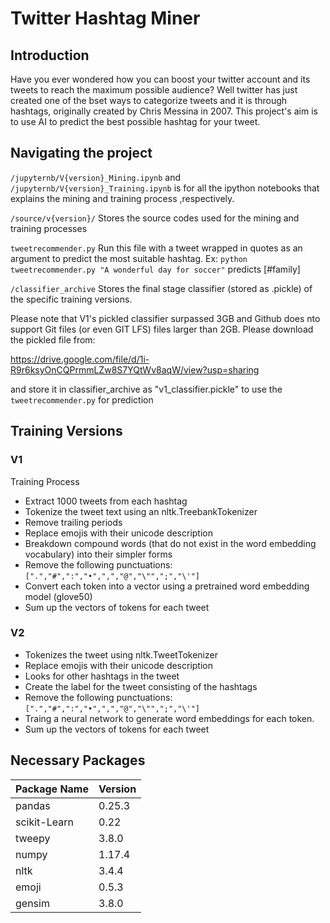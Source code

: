 # Twitter Hashtag Miner

## Introduction

Have you ever wondered how you can boost your twitter account and its tweets to reach the maximum possible audience? Well twitter has just created one of the bset ways to categorize tweets and it is through hashtags, originally created by Chris Messina in 2007. This project's aim is to use AI to predict the best possible hashtag for your tweet.

## Navigating the project

`/jupyternb/V{version}_Mining.ipynb` and `/jupyternb/V{version}_Training.ipynb` is for all the ipython notebooks that explains the mining and training process ,respectively.

`/source/v{version}/` Stores the source codes used for the mining and training processes 

`tweetrecommender.py` Run this file with a tweet wrapped in quotes as an argument to predict the most suitable hashtag. 
Ex: 
`python tweetrecommender.py "A wonderful day for soccer"` predicts [\#family]

`/classifier_archive` Stores the final stage classifier (stored as .pickle) of the specific training versions.

Please note that V1's pickled classifier surpassed 3GB and Github does nto support Git files (or even GIT LFS) files larger than 2GB. 
Please download the pickled file from:

https://drive.google.com/file/d/1i-R9r6ksyOnCQPrmmLZw8S7YQtWv8aqW/view?usp=sharing

and store it in classifier_archive as "v1_classifier.pickle" to use the `tweetrecommender.py` for prediction


## Training Versions

### V1

Training Process

- Extract 1000 tweets from each hashtag
- Tokenize the tweet text using an nltk.TreebankTokenizer
- Remove trailing periods
- Replace emojis with their unicode description
- Breakdown compound words (that do not exist in the word embedding vocabulary) into their simpler forms
- Remove the following punctuations: `[".","#",":","•",",","@","\"",";","\'"]`
- Convert each token into a vector using a pretrained word embedding model (glove50)
- Sum up the vectors of tokens for each tweet

### V2

- Tokenizes the tweet using nltk.TweetTokenizer
- Replace emojis with their unicode description
- Looks for other hashtags in the tweet
- Create the label for the tweet consisting of the hashtags
- Remove the following punctuations: `[".","#",":","•",",","@","\"",";","\'"]`
- Traing a neural network to generate word embeddings for each token.
- Sum up the vectors of tokens for each tweet

## Necessary Packages

|Package Name|Version|
|------------|-------|
|pandas|0.25.3|
|scikit-Learn|0.22|
|tweepy|3.8.0|
|numpy|1.17.4|
|nltk|3.4.4|
|emoji|0.5.3|
|gensim|3.8.0|
